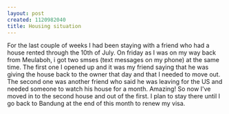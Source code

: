 ```yaml
--- 
layout: post
created: 1120982040
title: Housing situation
---
```

For the last couple of weeks I had been staying with a friend who had a house rented through the 10th of July.  On friday as I was on my way back from Meulaboh, i got two smses (text messages on my phone) at the same time.  The first one I opened up and it was my friend saying that he was giving the house back to the owner that day and that I needed to move out.  The second one was another friend who said he was leaving for the US and needed someone to watch his house for a month.  Amazing!  So now I've moved in to the second house and out of the first.  I plan to stay there until I go back to Bandung at the end of this month to renew my visa.
